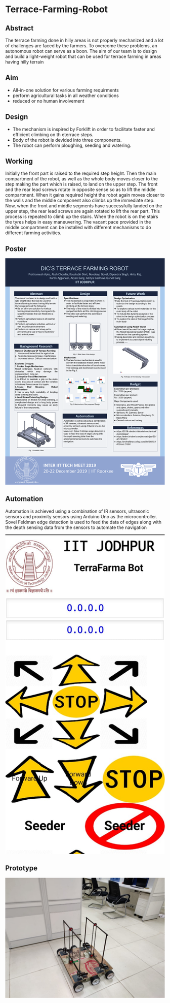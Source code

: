 # Terrace-Farming-Robot

## Abstract
The terrace farming done in hilly areas is not properly mechanized and a lot of challenges are faced by the farmers. To overcome these problems, an autonomous robot can serve as a boon. The aim of our team is to design and build a light-weight robot that can be used for terrace farming in areas having hilly terrain

## Aim
* All-in-one solution for various farming requirments
* perform agricultural tasks in all weather conditions
* reduced or no human involvement


## Design

* The mechanism is inspired by Forklift in order to facilitate faster and efficient climbing on th eterrace steps.
* Body of the robot is devided into three components.
* The robot can perform ploughing, seeding and watering. 

## Working
Initially the front part is raised to the required step height. Then the main compartment of the robot, as well as the whole body moves closer to the step making the part which is raised, to land on the upper step. The front and the rear lead screws rotate in opposite sense so as to lift the middle compartment. When it gains required height the robot again moves closer to the walls and the middle component also climbs up the immediate step. Now, when the front and middle segments have successfully landed on the upper step, the rear lead screws are again rotated to lift the rear part. This process is repeated to climb up the stairs. When the robot is on the stairs the tyres helps in easy maneuvering. The vacant pace provided in the middle compartment can be installed with different mechanisms to do different farming activities. 

## Poster
!["Poster"](https://github.com/Kartik-Aggarwal/Terrace-Farming-Robot/blob/main/images/Poster.png)

## Automation

Automation is achieved using a combination of IR sensors, ultrasonic sensors and proximity sensors using Arduino Uno as the microcontroller.\
Sovel Feldman edge detection is used to feed the data of edges along with the depth sensing data from the sensors to automate the navigation

!["App"](https://github.com/Kartik-Aggarwal/Terrace-Farming-Robot/blob/main/images/app.jpeg)

## Prototype
!["Poster"](https://github.com/Kartik-Aggarwal/Terrace-Farming-Robot/blob/main/images/robot.jpeg)
